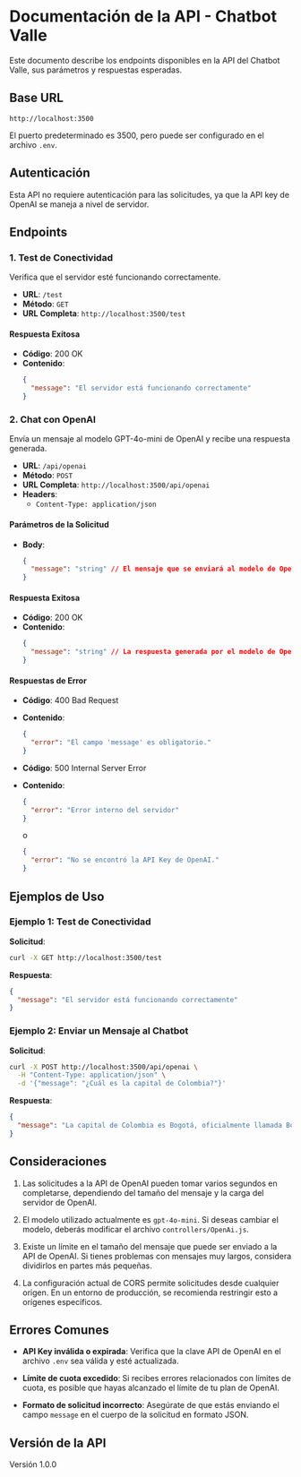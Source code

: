 # Documentación de la API - Chatbot Valle

Este documento describe los endpoints disponibles en la API del Chatbot Valle, sus parámetros y respuestas esperadas.

## Base URL

```
http://localhost:3500
```

El puerto predeterminado es 3500, pero puede ser configurado en el archivo `.env`.

## Autenticación

Esta API no requiere autenticación para las solicitudes, ya que la API key de OpenAI se maneja a nivel de servidor.

## Endpoints

### 1. Test de Conectividad

Verifica que el servidor esté funcionando correctamente.

- **URL**: `/test`
- **Método**: `GET`
- **URL Completa**: `http://localhost:3500/test`

#### Respuesta Exitosa

- **Código**: 200 OK
- **Contenido**:
  ```json
  {
    "message": "El servidor está funcionando correctamente"
  }
  ```

### 2. Chat con OpenAI

Envía un mensaje al modelo GPT-4o-mini de OpenAI y recibe una respuesta generada.

- **URL**: `/api/openai`
- **Método**: `POST`
- **URL Completa**: `http://localhost:3500/api/openai`
- **Headers**:
  - `Content-Type: application/json`

#### Parámetros de la Solicitud

- **Body**:
  ```json
  {
    "message": "string" // El mensaje que se enviará al modelo de OpenAI
  }
  ```

#### Respuesta Exitosa

- **Código**: 200 OK
- **Contenido**:
  ```json
  {
    "message": "string" // La respuesta generada por el modelo de OpenAI
  }
  ```

#### Respuestas de Error

- **Código**: 400 Bad Request
- **Contenido**:
  ```json
  {
    "error": "El campo 'message' es obligatorio."
  }
  ```

- **Código**: 500 Internal Server Error
- **Contenido**:
  ```json
  {
    "error": "Error interno del servidor"
  }
  ```
  o
  ```json
  {
    "error": "No se encontró la API Key de OpenAI."
  }
  ```

## Ejemplos de Uso

### Ejemplo 1: Test de Conectividad

**Solicitud**:
```bash
curl -X GET http://localhost:3500/test
```

**Respuesta**:
```json
{
  "message": "El servidor está funcionando correctamente"
}
```

### Ejemplo 2: Enviar un Mensaje al Chatbot

**Solicitud**:
```bash
curl -X POST http://localhost:3500/api/openai \
  -H "Content-Type: application/json" \
  -d '{"message": "¿Cuál es la capital de Colombia?"}'
```

**Respuesta**:
```json
{
  "message": "La capital de Colombia es Bogotá, oficialmente llamada Bogotá, Distrito Capital. Es la ciudad más grande y poblada del país, además de ser su principal centro económico, administrativo, industrial, artístico, cultural y turístico."
}
```

## Consideraciones

1. Las solicitudes a la API de OpenAI pueden tomar varios segundos en completarse, dependiendo del tamaño del mensaje y la carga del servidor de OpenAI.

2. El modelo utilizado actualmente es `gpt-4o-mini`. Si deseas cambiar el modelo, deberás modificar el archivo `controllers/OpenAi.js`.

3. Existe un límite en el tamaño del mensaje que puede ser enviado a la API de OpenAI. Si tienes problemas con mensajes muy largos, considera dividirlos en partes más pequeñas.

4. La configuración actual de CORS permite solicitudes desde cualquier origen. En un entorno de producción, se recomienda restringir esto a orígenes específicos.

## Errores Comunes

- **API Key inválida o expirada**: Verifica que la clave API de OpenAI en el archivo `.env` sea válida y esté actualizada.

- **Límite de cuota excedido**: Si recibes errores relacionados con límites de cuota, es posible que hayas alcanzado el límite de tu plan de OpenAI.

- **Formato de solicitud incorrecto**: Asegúrate de que estás enviando el campo `message` en el cuerpo de la solicitud en formato JSON.

## Versión de la API

Versión 1.0.0
